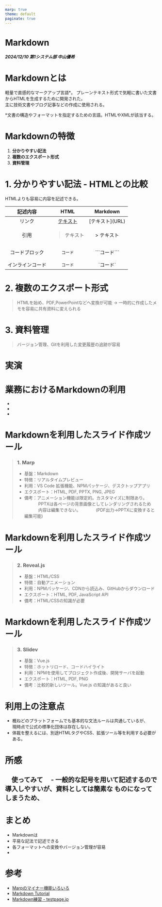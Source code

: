 ```yaml
---
marp: true
theme: default
paginate: true
---
```

<!--
headingDivider: 1
-->

# Markdown
##### 2024/12/10 第1システム部 中山優希

# Markdownとは
軽量で直感的なマークアップ言語*。 
プレーンテキスト形式で気軽に書いた文書からHTMLを生成するために開発された。  
主に技術文書やブログ記事などの作成に使用される。 

*文書の構造やフォーマットを指定するための言語。HTMLやXMLが該当する。


# Markdownの特徴

1. **分かりやすい記法**
2. **複数のエクスポート形式**
3. **資料管理**

# 1. 分かりやすい記法 - HTMLとの比較

 HTMLよりも容易に内容を記述できる。

| 記述内容 | HTML | Markdown |
| :---: | :---: | :---: |
|リンク| <a href="URL">テキスト</a> | \[テキスト](URL)|
|引用| <blockquote>テキスト</blockquote>| > テキスト|
|コードブロック|<pre><code>コード</code></pre>|\```コード```|
|インラインコード|<code>コード</code>	|\`コード`|


# 2. 複数のエクスポート形式
 > HTMLを始め、PDF,PowerPointなどへ変換が可能
 > → 一時的に作成したメモを容易に共有資料に変えられる

# 3. 資料管理
 > バージョン管理、Gitを利用した変更履歴の追跡が容易


# 実演


# 業務におけるMarkdownの利用

 - 
 - 
 - 

# Markdownを利用したスライド作成ツール
> ### 1. Marp
>  - 基盤：Markdown
>  - 特徴：リアルタイムプレビュー
>  - 利用：VS Code 拡張機能、NPMパッケージ、デスクトップアプリ
>  - エクスポート：HTML, PDF, PPTX, PNG, JPEG
>  - 備考：アニメーション機能は限定的。カスタマイズに制限あり。
    　　　 PPTXは各ページの背景画像としてレンダリングされるため
    　　　 内容は編集できない。
    　　　 (PDF出力→PPTXに変換すると編集可能)


# Markdownを利用したスライド作成ツール
> ### 2. Reveal.js
>  - 基盤：HTML/CSS
>  - 特徴：自動アニメーション
>  - 利用：NPMパッケージ、CDNから読込み、GitHubからダウンロード
>  - エクスポート：HTML, PDF, JavaScript API
>  - 備考：HTML/CSSの知識が必要


# Markdownを利用したスライド作成ツール
> ### 3. Slidev 
>  - 基盤：Vue.js
>  - 特徴：ホットリロード、コードハイライト
>  - 利用：NPMを使用してプロジェクト作成後、開発サーバを起動
>  - エクスポート：HTML, PDF, PNG
>  - 備考：比較的新しいツール。Vue.js の知識があると良い



# 利用上の注意点

- 概ねどのプラットフォームでも基本的な文法ルールは共通しているが、  
  現時点で公式の標準化団体は存在しない。 
- 体裁を整えるには、別途HTMLタグやCSS、拡張ツール等を利用する必要がある。

# 所感
　使ってみて
　- 一般的な記号を用いて記述するので導入しやすいが、資料としては簡素な
    ものになってしまうため、
  - 


# まとめ
 - Markdownは 
 - 平易な記法で記述できる
 - 各フォーマットへの変換やバージョン管理が容易
 - 


# 参考 
- [Marpのマイナー機能いろいろ](https://zenn.dev/yhatt/scraps/d6004a2455e573)
- [Markdown Tutorial](https://www.markdowntutorial.com/jp/)
- [Markdown練習 - testpage.jp](https://testpage.jp/tool/markdown.php)
